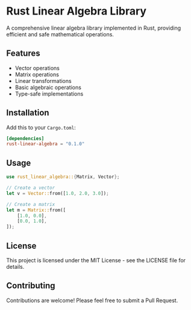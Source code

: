 # Rust Linear Algebra Library

A comprehensive linear algebra library implemented in Rust, providing efficient and safe mathematical operations.

## Features

- Vector operations
- Matrix operations
- Linear transformations
- Basic algebraic operations
- Type-safe implementations

## Installation

Add this to your `Cargo.toml`:

```toml
[dependencies]
rust-linear-algebra = "0.1.0"
```

## Usage

```rust
use rust_linear_algebra::{Matrix, Vector};

// Create a vector
let v = Vector::from([1.0, 2.0, 3.0]);

// Create a matrix
let m = Matrix::from([
    [1.0, 0.0],
    [0.0, 1.0],
]);
```

## License

This project is licensed under the MIT License - see the LICENSE file for details.

## Contributing

Contributions are welcome! Please feel free to submit a Pull Request.
